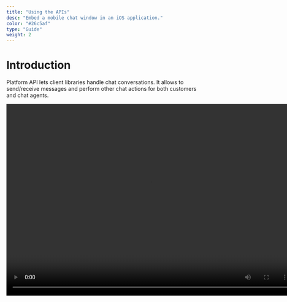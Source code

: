 ```yaml
---
title: "Using the APIs"
desc: "Embed a mobile chat window in an iOS application."
color: "#26c5af"
type: "Guide"
weight: 2
---
```


# Introduction

Platform API lets client libraries handle chat conversations. It allows to send/receive messages and perform other chat actions for both customers and chat agents.

<video loop width="750" height="500" controls>
<source type="video/mp4" src="images/simple_event_schema.mp4">
</video>